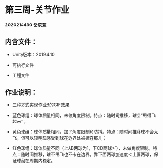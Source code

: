# 第三周-关节作业

#### 2020214430 岳苡萱

## 内含文件：

 * Unity版本：2019.4.10
  
 * 可执行文件
 
 * 工程文件
  
## 作业说明：

 * 三种方式实现作业B的GIF效果
 
  * 蓝色球组：球体质量相同，未做角度限制。特点：随时间推移，球会“甩得飞起来”；
  
  * 黄色球组：球体质量相同，加了角度限制和防抖。特点：随时间推移球不会太飞，但可以较明显感受到球在边界处被撅在那儿；
  
  * 红色球组：球体质量不同（上AB两球为1，下CD两球>1），未做角度限制。特点：随时间推移，球不甩飞也不卡在边界，靠下面两球加速度＜上面两球，保证球组在周期内稳定。
